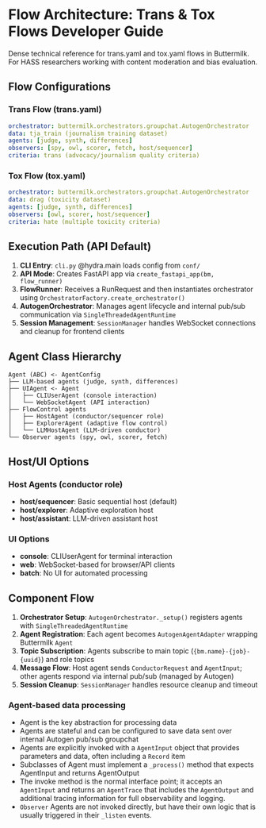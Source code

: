 # Flow Architecture: Trans & Tox Flows Developer Guide

Dense technical reference for trans.yaml and tox.yaml flows in Buttermilk. For HASS researchers working with content moderation and bias evaluation.


## Flow Configurations

### Trans Flow (trans.yaml)
```yaml
orchestrator: buttermilk.orchestrators.groupchat.AutogenOrchestrator
data: tja_train (journalism training dataset)
agents: [judge, synth, differences]
observers: [spy, owl, scorer, fetch, host/sequencer]
criteria: trans (advocacy/journalism quality criteria)
```

### Tox Flow (tox.yaml)  
```yaml
orchestrator: buttermilk.orchestrators.groupchat.AutogenOrchestrator
data: drag (toxicity dataset)
agents: [judge, synth, differences] 
observers: [owl, scorer, host/sequencer]
criteria: hate (multiple toxicity criteria)
```

## Execution Path (API Default)

1. **CLI Entry**: `cli.py` @hydra.main loads config from `conf/`
2. **API Mode**: Creates FastAPI app via `create_fastapi_app(bm, flow_runner)`
3. **FlowRunner**: Receives a RunRequest and then instantiates orchestrator using `OrchestratorFactory.create_orchestrator()`
4. **AutogenOrchestrator**: Manages agent lifecycle and internal pub/sub communication via `SingleThreadedAgentRuntime`
5. **Session Management**: `SessionManager` handles WebSocket connections and cleanup for frontend clients

## Agent Class Hierarchy

```
Agent (ABC) <- AgentConfig
├── LLM-based agents (judge, synth, differences)
├── UIAgent <- Agent
│   ├── CLIUserAgent (console interaction)
│   └── WebSocketAgent (API interaction)
├── FlowControl agents
│   ├── HostAgent (conductor/sequencer role)
│   ├── ExplorerAgent (adaptive flow control)
│   └── LLMHostAgent (LLM-driven conductor)
└── Observer agents (spy, owl, scorer, fetch)
```

## Host/UI Options

### Host Agents (conductor role)
- **host/sequencer**: Basic sequential host (default)
- **host/explorer**: Adaptive exploration host  
- **host/assistant**: LLM-driven assistant host

### UI Options
- **console**: CLIUserAgent for terminal interaction
- **web**: WebSocket-based for browser/API clients
- **batch**: No UI for automated processing

## Component Flow

1. **Orchestrator Setup**: `AutogenOrchestrator._setup()` registers agents with `SingleThreadedAgentRuntime`
2. **Agent Registration**: Each agent becomes `AutogenAgentAdapter` wrapping Buttermilk `Agent`
3. **Topic Subscription**: Agents subscribe to main topic (`{bm.name}-{job}-{uuid}`) and role topics
4. **Message Flow**: Host agent sends `ConductorRequest` and `AgentInput`; other agents respond via internal pub/sub (managed by Autogen)
5. **Session Cleanup**: `SessionManager` handles resource cleanup and timeout

### Agent-based data processing

- Agent is the key abstraction for processing data
- Agents are stateful and can be configured to save data sent over internal Autogen pub/sub groupchat
- Agents are explicitly invoked with a `AgentInput` object that provides parameters and data, often including a `Record` item
- Subclasses of Agent must implement a `_process()` method that expects AgentInput and returns AgentOutput
- The invoke method is the normal interface point; it accepts an `AgentInput` and returns an `AgentTrace` that includes the `AgentOutput` and additional tracing information for full observability and logging. 
- `Observer` Agents are not invoked directly, but have their own logic that is usually triggered in their `_listen` events.
